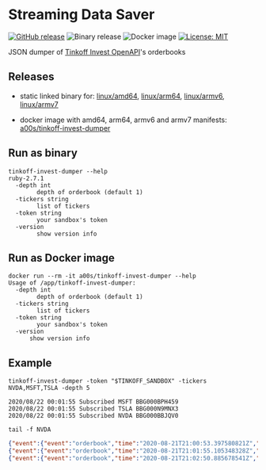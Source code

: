 Streaming Data Saver
====================
[![GitHub release](https://img.shields.io/github/release/a0s/tinkoff-invest-dumper.svg)](https://github.com/a0s/tinkoff-invest-dumper/releases/latest)
![Binary release](https://github.com/a0s/tinkoff-invest-dumper/workflows/Binary%20release/badge.svg)
![Docker image](https://github.com/a0s/tinkoff-invest-dumper/workflows/Docker%20image/badge.svg)
[![License: MIT](https://img.shields.io/badge/License-MIT-yellow.svg)](https://opensource.org/licenses/MIT)


JSON dumper of [Tinkoff Invest OpenAPI](https://github.com/TinkoffCreditSystems/invest-openapi)'s orderbooks

Releases
--------

* static linked binary for: [linux/amd64](https://github.com/a0s/tinkoff-invest-dumper/releases/latest/download/tinkoff-invest-dumper-amd64.tar.gz), [linux/arm64](https://github.com/a0s/tinkoff-invest-dumper/releases/latest/download/tinkoff-invest-dumper-arm64.tar.gz), [linux/armv6](https://github.com/a0s/tinkoff-invest-dumper/releases/latest/download/tinkoff-invest-dumper-armv6.tar.gz), [linux/armv7](https://github.com/a0s/tinkoff-invest-dumper/releases/latest/download/tinkoff-invest-dumper-armv7.tar.gz)

* docker image with amd64, arm64, armv6 and armv7 manifests: [a00s/tinkoff-invest-dumper](https://hub.docker.com/repository/docker/a00s/tinkoff-invest-dumper)

Run as binary
-------------

```shell script
tinkoff-invest-dumper --help                                                                                                                                             ruby-2.7.1
  -depth int
        depth of orderbook (default 1)
  -tickers string
        list of tickers
  -token string
        your sandbox's token
  -version
        show version info
```

Run as Docker image
-------------------

```shell script
docker run --rm -it a00s/tinkoff-invest-dumper --help
Usage of /app/tinkoff-invest-dumper:
  -depth int
    	depth of orderbook (default 1)
  -tickers string
    	list of tickers
  -token string
    	your sandbox's token
  -version
      show version info
```

Example
-------

`tinkoff-invest-dumper -token "$TINKOFF_SANDBOX" -tickers NVDA,MSFT,TSLA -depth 5`

```
2020/08/22 00:01:55 Subscribed MSFT BBG000BPH459
2020/08/22 00:01:55 Subscribed TSLA BBG000N9MNX3
2020/08/22 00:01:55 Subscribed NVDA BBG000BBJQV0
```

`tail -f NVDA`

```json
{"event":{"event":"orderbook","time":"2020-08-21T21:00:53.397580821Z","payload":{"figi":"BBG000BBJQV0","depth":5,"bids":[[507,6],[506.84,53],[506.8,100],[506.75,75],[506.74,10]],"asks":[[507.19,196],[507.2,52],[507.28,75],[507.29,301],[507.35,10]]}},"ticker":"NVDA","time":"2020-08-22T00:00:53.384211+03:00"}
{"event":{"event":"orderbook","time":"2020-08-21T21:01:55.105348328Z","payload":{"figi":"BBG000BBJQV0","depth":5,"bids":[[507,6],[506.84,53],[506.8,100],[506.75,75],[506.74,10]],"asks":[[507.19,196],[507.2,15],[507.28,75],[507.29,301],[507.35,10]]}},"ticker":"NVDA","time":"2020-08-22T00:01:55.089803+03:00"}
{"event":{"event":"orderbook","time":"2020-08-21T21:02:50.885678541Z","payload":{"figi":"BBG000BBJQV0","depth":5,"bids":[[507,6],[506.84,53],[506.8,100],[506.75,75],[506.74,10]],"asks":[[507.19,196],[507.2,15],[507.28,75],[507.29,301],[507.35,10]]}},"ticker":"NVDA","time":"2020-08-22T00:02:50.869458+03:00"}
```
